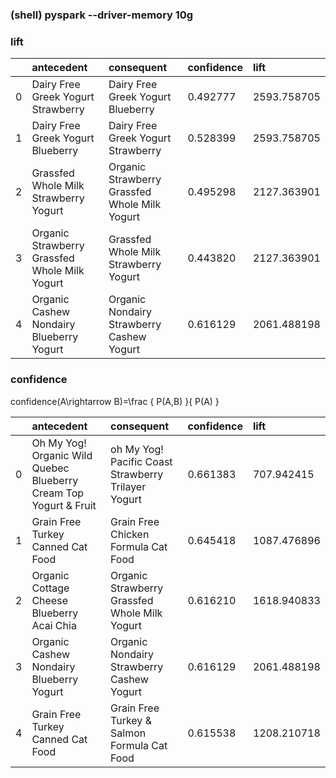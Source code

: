 ### (shell) pyspark --driver-memory 10g


### lift
| | antecedent                                    |    consequent                               |     confidence  | lift|
|:------------  |:------------|:------------|:------------|:------------|
|0|            Dairy Free Greek Yogurt Strawberry |         Dairy Free Greek Yogurt Blueberry   |  0.492777 | 2593.758705|
|1|            Dairy Free Greek Yogurt Blueberry  |     Dairy Free Greek Yogurt Strawberry      |  0.528399 | 2593.758705|
|2|         Grassfed Whole Milk Strawberry Yogurt |Organic Strawberry Grassfed Whole Milk Yogurt|  0.495298 | 2127.363901|
|3| Organic Strawberry Grassfed Whole Milk Yogurt |       Grassfed Whole Milk Strawberry Yogurt |  0.443820 | 2127.363901|
|4|      Organic Cashew Nondairy Blueberry Yogurt |  Organic Nondairy Strawberry Cashew Yogurt  |  0.616129 | 2061.488198|


### confidence
confidence(A\rightarrow B)=\frac { P(A,B) }{ P(A) }

| |  antecedent                                                       |    consequent                                        | confidence |   lift     |
|:------------  |:------------|:------------|:------------|:------------|
|0| Oh My Yog! Organic Wild Quebec Blueberry Cream Top Yogurt & Fruit | oh My Yog! Pacific Coast Strawberry Trilayer Yogurt  |   0.661383 | 707.942415 |
|1|                Grain Free Turkey Canned Cat Food                  | Grain Free Chicken Formula Cat Food                  |   0.645418 |1087.476896 |
|2|       Organic Cottage Cheese Blueberry Acai Chia                  | Organic Strawberry Grassfed Whole Milk Yogurt        |   0.616210 |1618.940833 |
|3|         Organic Cashew Nondairy Blueberry Yogurt                  | Organic Nondairy Strawberry Cashew Yogurt            |   0.616129 |2061.488198 |
|4|                Grain Free Turkey Canned Cat Food                  | Grain Free Turkey & Salmon Formula Cat Food          |   0.615538 |1208.210718 |

